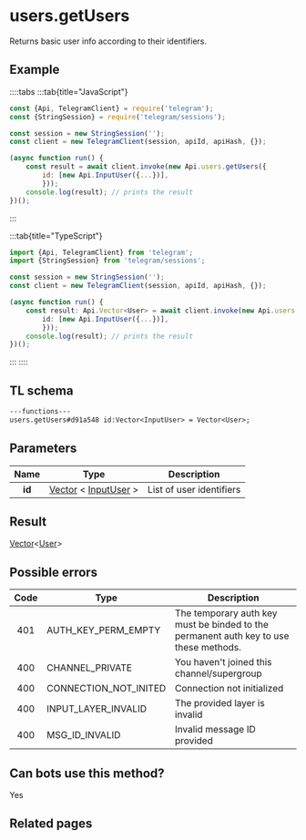 # users.getUsers

Returns basic user info according to their identifiers.

## Example

::::tabs
:::tab{title="JavaScript"}

```js
const {Api, TelegramClient} = require('telegram');
const {StringSession} = require('telegram/sessions');

const session = new StringSession('');
const client = new TelegramClient(session, apiId, apiHash, {});

(async function run() {
    const result = await client.invoke(new Api.users.getUsers({
		id: [new Api.InputUser({...})],
		}));
    console.log(result); // prints the result
})();

```

:::

:::tab{title="TypeScript"}

```ts
import {Api, TelegramClient} from 'telegram';
import {StringSession} from 'telegram/sessions';

const session = new StringSession('');
const client = new TelegramClient(session, apiId, apiHash, {});

(async function run() {
    const result: Api.Vector<User> = await client.invoke(new Api.users.getUsers({
		id: [new Api.InputUser({...})],
		}));
    console.log(result); // prints the result
})();

```

:::
::::

## TL schema

```txt
---functions---
users.getUsers#d91a548 id:Vector<InputUser> = Vector<User>;
```

## Parameters

|  Name  | Type                                                                                                          | Description              |
| :----: | ------------------------------------------------------------------------------------------------------------- | ------------------------ |
| **id** | [Vector](https://core.telegram.org/type/Vector%20t) < [InputUser](https://core.telegram.org/type/InputUser) > | List of user identifiers |

## Result

[Vector](https://core.telegram.org/type/Vector%20t)<[User](https://core.telegram.org/type/User)>

## Possible errors

| Code | Type                  | Description                                                                           |
| :--: | --------------------- | ------------------------------------------------------------------------------------- |
| 401  | AUTH_KEY_PERM_EMPTY   | The temporary auth key must be binded to the permanent auth key to use these methods. |
| 400  | CHANNEL_PRIVATE       | You haven't joined this channel/supergroup                                            |
| 400  | CONNECTION_NOT_INITED | Connection not initialized                                                            |
| 400  | INPUT_LAYER_INVALID   | The provided layer is invalid                                                         |
| 400  | MSG_ID_INVALID        | Invalid message ID provided                                                           |

## Can bots use this method?

Yes

## Related pages

